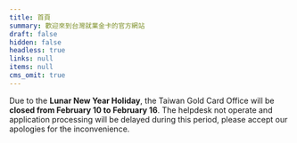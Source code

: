 ```yaml
---
title: 首頁
summary: 歡迎來到台灣就業金卡的官方網站
draft: false
hidden: false
headless: true
links: null
items: null
cms_omit: true
---
```


Due to the **Lunar New Year Holiday**, the Taiwan Gold Card Office will be **closed from February 10 to February 16**. The helpdesk not operate and application processing will be delayed during this period, please accept our apologies for the inconvenience.
